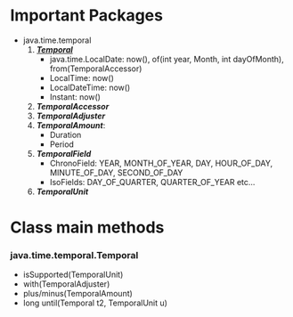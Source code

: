 # Important Packages

* java.time.temporal
    1. [***Temporal***](#class-main-methods)
         * java.time.LocalDate: now(), of(int year, Month, int dayOfMonth), from(TemporalAccessor)
         * LocalTime: now()
         * LocalDateTime: now()
         * Instant: now()
    2. ***TemporalAccessor***
    3. ***TemporalAdjuster***
    4. ***TemporalAmount***:
         * Duration
         * Period
    5. ***TemporalField***
         * ChronoField: YEAR, MONTH_OF_YEAR, DAY, HOUR_OF_DAY, MINUTE_OF_DAY, SECOND_OF_DAY
         * IsoFields: DAY_OF_QUARTER, QUARTER_OF_YEAR etc...
    6. ***TemporalUnit***

# Class main methods
### java.time.temporal.Temporal
* isSupported(TemporalUnit)
* with(TemporalAdjuster)
* plus/minus(TemporalAmount)
* long until(Temporal t2, TemporalUnit u)
